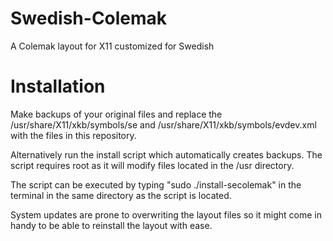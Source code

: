 # Swedish-Colemak
A Colemak layout for X11 customized for Swedish

# Installation
Make backups of your original files and replace the /usr/share/X11/xkb/symbols/se and /usr/share/X11/xkb/symbols/evdev.xml with the files in this repository.

Alternatively run the install script which automatically creates backups. The
script requires root as it will modify files located in the /usr directory.

The script can be executed by typing "sudo ./install-secolemak" in the terminal in the same directory as the
script is located.

System updates are prone to overwriting the layout files so it might come in
handy to be able to reinstall the layout with ease.

